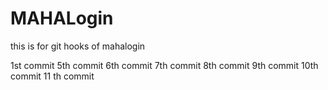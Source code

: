 # MAHALogin
this is for git hooks  of mahalogin

1st commit 
5th commit
6th commit
7th commit
8th commit
9th commit
10th commit
11 th commit
